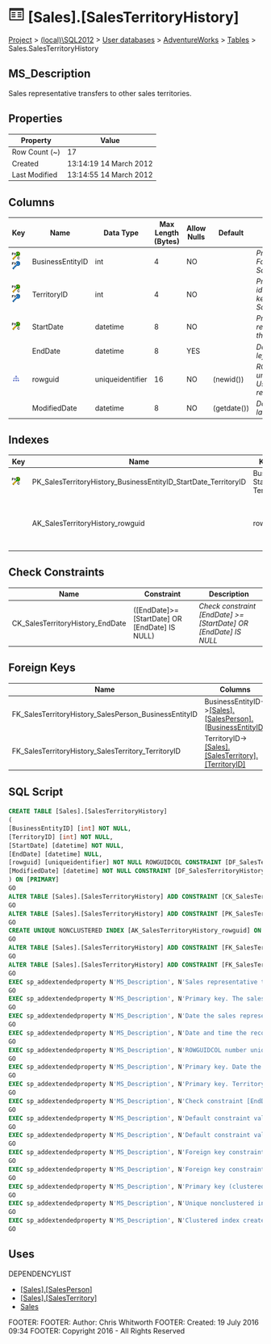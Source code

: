 
# ![Tables](../../../../Images/Table32.png) [Sales].[SalesTerritoryHistory]

[Project](../../../../index.md) > [(local)\\SQL2012](../../../index.md) > [User databases](../../index.md) > [AdventureWorks](../index.md) > [Tables](Tables_.md) > Sales.SalesTerritoryHistory

## <a name="#description"></a>MS_Description
Sales representative transfers to other sales territories.
## <a name="#properties"></a>Properties

| Property | Value |
|---|---|
| Row Count (~) | 17 |
| Created | 13:14:19 14 March 2012 |
| Last Modified | 13:14:55 14 March 2012 |


## <a name="#columns"></a>Columns

| Key | Name | Data Type | Max Length (Bytes) | Allow Nulls | Default | Description |
|---|---|---|---|---|---|---|
| [![Cluster Primary Key PK_SalesTerritoryHistory_BusinessEntityID_StartDate_TerritoryID: BusinessEntityID\\StartDate\\TerritoryID](../../../../Images/pkcluster.png)](#indexes)[![Foreign Keys FK_SalesTerritoryHistory_SalesPerson_BusinessEntityID: [Sales].[SalesPerson].BusinessEntityID](../../../../Images/fk.png)](#foreignkeys) | BusinessEntityID | int | 4 | NO |  | _Primary key. The sales rep.  Foreign key to SalesPerson.BusinessEntityID._ |
| [![Cluster Primary Key PK_SalesTerritoryHistory_BusinessEntityID_StartDate_TerritoryID: BusinessEntityID\\StartDate\\TerritoryID](../../../../Images/pkcluster.png)](#indexes)[![Foreign Keys FK_SalesTerritoryHistory_SalesTerritory_TerritoryID: [Sales].[SalesTerritory].TerritoryID](../../../../Images/fk.png)](#foreignkeys) | TerritoryID | int | 4 | NO |  | _Primary key. Territory identification number. Foreign key to SalesTerritory.SalesTerritoryID._ |
| [![Cluster Primary Key PK_SalesTerritoryHistory_BusinessEntityID_StartDate_TerritoryID: BusinessEntityID\\StartDate\\TerritoryID](../../../../Images/pkcluster.png)](#indexes) | StartDate | datetime | 8 | NO |  | _Primary key. Date the sales representive started work in the territory._ |
|  | EndDate | datetime | 8 | YES |  | _Date the sales representative left work in the territory._ |
| [![Indexes AK_SalesTerritoryHistory_rowguid](../../../../Images/Index.png)](#indexes) | rowguid | uniqueidentifier | 16 | NO | (newid()) | _ROWGUIDCOL number uniquely identifying the record. Used to support a merge replication sample._ |
|  | ModifiedDate | datetime | 8 | NO | (getdate()) | _Date and time the record was last updated._ |


## <a name="#indexes"></a>Indexes

| Key | Name | Key Columns | Unique | Description |
|---|---|---|---|---|
| [![Cluster Primary Key PK_SalesTerritoryHistory_BusinessEntityID_StartDate_TerritoryID: BusinessEntityID\\StartDate\\TerritoryID](../../../../Images/pkcluster.png)](#indexes) | PK_SalesTerritoryHistory_BusinessEntityID_StartDate_TerritoryID | BusinessEntityID, StartDate, TerritoryID | YES | _Primary key (clustered) constraint_ |
|  | AK_SalesTerritoryHistory_rowguid | rowguid | YES | _Unique nonclustered index. Used to support replication samples._ |


## <a name="#checkconstraints"></a>Check Constraints

| Name | Constraint | Description |
|---|---|---|
| CK_SalesTerritoryHistory_EndDate | ([EndDate]>=[StartDate] OR [EndDate] IS NULL) | _Check constraint [EndDate] >= [StartDate] OR [EndDate] IS NULL_ |


## <a name="#foreignkeys"></a>Foreign Keys

| Name | Columns | Description |
|---|---|---|
| FK_SalesTerritoryHistory_SalesPerson_BusinessEntityID | BusinessEntityID->[[Sales].[SalesPerson].[BusinessEntityID]](SalesPerson.md) | _Foreign key constraint referencing SalesPerson.SalesPersonID._ |
| FK_SalesTerritoryHistory_SalesTerritory_TerritoryID | TerritoryID->[[Sales].[SalesTerritory].[TerritoryID]](SalesTerritory.md) | _Foreign key constraint referencing SalesTerritory.TerritoryID._ |


## <a name="#sqlscript"></a>SQL Script
```sql
CREATE TABLE [Sales].[SalesTerritoryHistory]
(
[BusinessEntityID] [int] NOT NULL,
[TerritoryID] [int] NOT NULL,
[StartDate] [datetime] NOT NULL,
[EndDate] [datetime] NULL,
[rowguid] [uniqueidentifier] NOT NULL ROWGUIDCOL CONSTRAINT [DF_SalesTerritoryHistory_rowguid] DEFAULT (newid()),
[ModifiedDate] [datetime] NOT NULL CONSTRAINT [DF_SalesTerritoryHistory_ModifiedDate] DEFAULT (getdate())
) ON [PRIMARY]
GO
ALTER TABLE [Sales].[SalesTerritoryHistory] ADD CONSTRAINT [CK_SalesTerritoryHistory_EndDate] CHECK (([EndDate]>=[StartDate] OR [EndDate] IS NULL))
GO
ALTER TABLE [Sales].[SalesTerritoryHistory] ADD CONSTRAINT [PK_SalesTerritoryHistory_BusinessEntityID_StartDate_TerritoryID] PRIMARY KEY CLUSTERED  ([BusinessEntityID], [StartDate], [TerritoryID]) ON [PRIMARY]
GO
CREATE UNIQUE NONCLUSTERED INDEX [AK_SalesTerritoryHistory_rowguid] ON [Sales].[SalesTerritoryHistory] ([rowguid]) ON [PRIMARY]
GO
ALTER TABLE [Sales].[SalesTerritoryHistory] ADD CONSTRAINT [FK_SalesTerritoryHistory_SalesPerson_BusinessEntityID] FOREIGN KEY ([BusinessEntityID]) REFERENCES [Sales].[SalesPerson] ([BusinessEntityID])
GO
ALTER TABLE [Sales].[SalesTerritoryHistory] ADD CONSTRAINT [FK_SalesTerritoryHistory_SalesTerritory_TerritoryID] FOREIGN KEY ([TerritoryID]) REFERENCES [Sales].[SalesTerritory] ([TerritoryID])
GO
EXEC sp_addextendedproperty N'MS_Description', N'Sales representative transfers to other sales territories.', 'SCHEMA', N'Sales', 'TABLE', N'SalesTerritoryHistory', NULL, NULL
GO
EXEC sp_addextendedproperty N'MS_Description', N'Primary key. The sales rep.  Foreign key to SalesPerson.BusinessEntityID.', 'SCHEMA', N'Sales', 'TABLE', N'SalesTerritoryHistory', 'COLUMN', N'BusinessEntityID'
GO
EXEC sp_addextendedproperty N'MS_Description', N'Date the sales representative left work in the territory.', 'SCHEMA', N'Sales', 'TABLE', N'SalesTerritoryHistory', 'COLUMN', N'EndDate'
GO
EXEC sp_addextendedproperty N'MS_Description', N'Date and time the record was last updated.', 'SCHEMA', N'Sales', 'TABLE', N'SalesTerritoryHistory', 'COLUMN', N'ModifiedDate'
GO
EXEC sp_addextendedproperty N'MS_Description', N'ROWGUIDCOL number uniquely identifying the record. Used to support a merge replication sample.', 'SCHEMA', N'Sales', 'TABLE', N'SalesTerritoryHistory', 'COLUMN', N'rowguid'
GO
EXEC sp_addextendedproperty N'MS_Description', N'Primary key. Date the sales representive started work in the territory.', 'SCHEMA', N'Sales', 'TABLE', N'SalesTerritoryHistory', 'COLUMN', N'StartDate'
GO
EXEC sp_addextendedproperty N'MS_Description', N'Primary key. Territory identification number. Foreign key to SalesTerritory.SalesTerritoryID.', 'SCHEMA', N'Sales', 'TABLE', N'SalesTerritoryHistory', 'COLUMN', N'TerritoryID'
GO
EXEC sp_addextendedproperty N'MS_Description', N'Check constraint [EndDate] >= [StartDate] OR [EndDate] IS NULL', 'SCHEMA', N'Sales', 'TABLE', N'SalesTerritoryHistory', 'CONSTRAINT', N'CK_SalesTerritoryHistory_EndDate'
GO
EXEC sp_addextendedproperty N'MS_Description', N'Default constraint value of GETDATE()', 'SCHEMA', N'Sales', 'TABLE', N'SalesTerritoryHistory', 'CONSTRAINT', N'DF_SalesTerritoryHistory_ModifiedDate'
GO
EXEC sp_addextendedproperty N'MS_Description', N'Default constraint value of NEWID()', 'SCHEMA', N'Sales', 'TABLE', N'SalesTerritoryHistory', 'CONSTRAINT', N'DF_SalesTerritoryHistory_rowguid'
GO
EXEC sp_addextendedproperty N'MS_Description', N'Foreign key constraint referencing SalesPerson.SalesPersonID.', 'SCHEMA', N'Sales', 'TABLE', N'SalesTerritoryHistory', 'CONSTRAINT', N'FK_SalesTerritoryHistory_SalesPerson_BusinessEntityID'
GO
EXEC sp_addextendedproperty N'MS_Description', N'Foreign key constraint referencing SalesTerritory.TerritoryID.', 'SCHEMA', N'Sales', 'TABLE', N'SalesTerritoryHistory', 'CONSTRAINT', N'FK_SalesTerritoryHistory_SalesTerritory_TerritoryID'
GO
EXEC sp_addextendedproperty N'MS_Description', N'Primary key (clustered) constraint', 'SCHEMA', N'Sales', 'TABLE', N'SalesTerritoryHistory', 'CONSTRAINT', N'PK_SalesTerritoryHistory_BusinessEntityID_StartDate_TerritoryID'
GO
EXEC sp_addextendedproperty N'MS_Description', N'Unique nonclustered index. Used to support replication samples.', 'SCHEMA', N'Sales', 'TABLE', N'SalesTerritoryHistory', 'INDEX', N'AK_SalesTerritoryHistory_rowguid'
GO
EXEC sp_addextendedproperty N'MS_Description', N'Clustered index created by a primary key constraint.', 'SCHEMA', N'Sales', 'TABLE', N'SalesTerritoryHistory', 'INDEX', N'PK_SalesTerritoryHistory_BusinessEntityID_StartDate_TerritoryID'
GO

```

## <a name="#uses"></a>Uses
DEPENDENCYLIST
* [[Sales].[SalesPerson]](SalesPerson.md)
* [[Sales].[SalesTerritory]](SalesTerritory.md)
* [Sales](../Security/Schemas/Sales.md)

FOOTER: FOOTER: Author:  Chris Whitworth
FOOTER: Created: 19 July 2016 09:34
FOOTER: Copyright 2016 - All Rights Reserved

